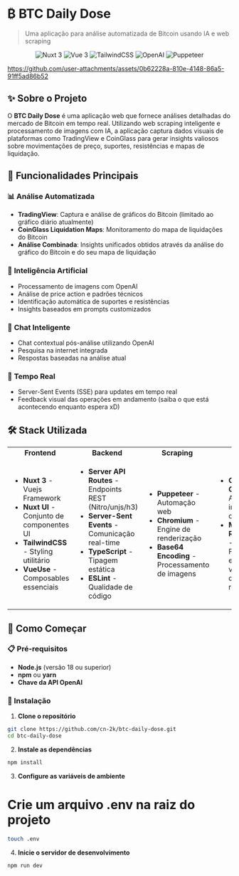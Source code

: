 

# ₿ BTC Daily Dose

> Uma aplicação para análise automatizada de Bitcoin usando IA e web scraping

<div align="center">

![Nuxt 3](https://img.shields.io/badge/Nuxt-3.17.4-00DC82?style=for-the-badge&logo=nuxt.js)
![Vue 3](https://img.shields.io/badge/Vue-3-4FC08D?style=for-the-badge&logo=vue.js)
![TailwindCSS](https://img.shields.io/badge/Tailwind-CSS-38B2AC?style=for-the-badge&logo=tailwind-css)
![OpenAI](https://img.shields.io/badge/OpenAI-GPT-412991?style=for-the-badge&logo=openai)
![Puppeteer](https://img.shields.io/badge/Puppeteer-Web%20Scraping-40E0D0?style=for-the-badge)

</div>

https://github.com/user-attachments/assets/0b62228a-810e-4148-86a5-91ff5ad86b52

## ✨ Sobre o Projeto

O **BTC Daily Dose** é uma aplicação web que fornece análises detalhadas do mercado de Bitcoin em tempo real. Utilizando web scraping inteligente e processamento de imagens com IA, a aplicação captura dados visuais de plataformas como TradingView e CoinGlass para gerar insights valiosos sobre movimentações de preço, suportes, resistências e mapas de liquidação.

## 🎯 Funcionalidades Principais

### 📊 **Análise Automatizada**
- **TradingView**: Captura e análise de gráficos do Bitcoin (limitado ao gráfico diário atualmente)
- **CoinGlass Liquidation Maps**: Monitoramento do mapa de liquidações do Bitcoin
- **Análise Combinada**: Insights unificados obtidos através da análise do gráfico do Bitcoin e do seu mapa de liquidação

### 🤖 **Inteligência Artificial**
- Processamento de imagens com OpenAI
- Análise de price action e padrões técnicos
- Identificação automática de suportes e resistências
- Insights baseados em prompts customizados

### 💬 **Chat Inteligente**
- Chat contextual pós-análise utilizando OpenAI
- Pesquisa na internet integrada
- Respostas baseadas na análise atual

### 🔄 **Tempo Real**
- Server-Sent Events (SSE) para updates em tempo real
- Feedback visual das operações em andamento (saiba o que está acontecendo enquanto espera xD)

## 🛠️ Stack Utilizada

<table>
<tr>
<td align="center"><strong>Frontend</strong></td>
<td align="center"><strong>Backend</strong></td>
<td align="center"><strong>Scraping</strong></td>
<td align="center"><strong>IA</strong></td>
</tr>
<tr>
<td>

- **Nuxt 3** - Vuejs Framework
- **Nuxt UI** - Conjunto de componentes UI
- **TailwindCSS** - Styling utilitário
- **VueUse** - Composables essenciais

</td>
<td>

- **Server API Routes** - Endpoints REST (Nitro/unjs/h3)
- **Server-Sent Events** - Comunicação real-time
- **TypeScript** - Tipagem estática
- **ESLint** - Qualidade de código

</td>
<td>

- **Puppeteer** - Automação web
- **Chromium** - Engine de renderização
- **Base64 Encoding** - Processamento de imagens

</td>
<td>

- **OpenAI GPT** - Análise de imagens e chat
- **Markdown Rendering** - Formatação e visualização de respostas

</td>
</tr>
</table>

## 🚀 Como Começar

### 📋 Pré-requisitos

- **Node.js** (versão 18 ou superior)
- **npm** ou **yarn**
- **Chave da API OpenAI**

### 🔧 Instalação

1. **Clone o repositório**
```bash
git clone https://github.com/cn-2k/btc-daily-dose.git
cd btc-daily-dose
```

2. **Instale as dependências**
```bash
npm install
```

3. **Configure as variáveis de ambiente**
# Crie um arquivo .env na raiz do projeto
```bash
touch .env
```

4. **Inicie o servidor de desenvolvimento**
```bash
npm run dev
```

